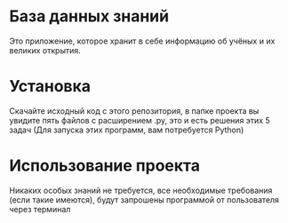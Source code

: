 # База данных знаний

Это приложение, которое хранит в себе информацию об учёных и их великих открытия.

# Установка

Скачайте исходный код с этого репозитория, в папке проекта вы увидите пять файлов с расширением .py, это и есть решения этих 5 задач (Для запуска этих программ, вам потребуется Python) 

# Использование проекта

Никаких особых знаний не требуется, все необходимые требования (если такие имеются), будут запрошены программой от пользователя через терминал